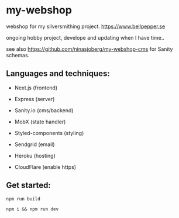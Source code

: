 # my-webshop
webshop for my silversmithing project. https://www.bellpepper.se

ongoing hobby project, develope and updating when I have time..

see also https://github.com/ninasjoberg/my-webshop-cms for Sanity schemas.


## Languages and techniques:
- Next.js (frontend)
- Express (server)
- Sanity.io (cms/backend)
- MobX (state handler)
- Styled-components (styling)
- Sendgrid (email)

- Heroku (hosting)
- CloudFlare (enable https)


## Get started:
`npm run build`

`npm i && npm run dev`
